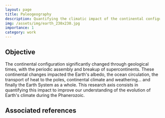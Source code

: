 ```yaml
---
layout: page
title: Paleogeography
description: Quantifying the climatic impact of the continental configuration
img: /assets/img/earth_230x230.jpg
importance: 1
category: work
---
```


<h2>Objective</h2>

The continental configuration significantly changed through geological times, with the periodic assembly and breakup of supercontinents. These continental changes impacted the Earth's albedo, the ocean circulation, the transport of heat to the poles, continental climate and weathering... and finally the Earth System as a whole. This research axis consists in quantifying this impact to improve our understanding of the evolution of Earth's climate during the Phanerozoic.

<h2>Associated references</h2>
